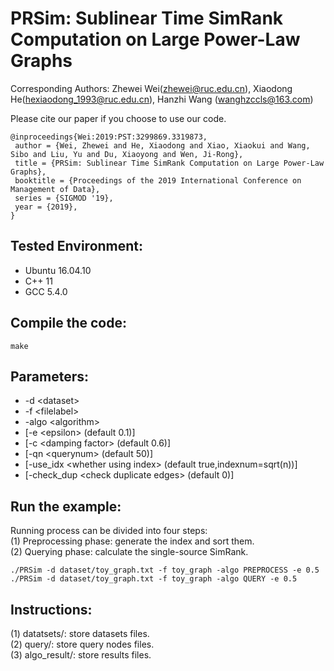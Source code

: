 # PRSim: Sublinear Time SimRank Computation on Large Power-Law Graphs
Corresponding Authors: Zhewei Wei(zhewei@ruc.edu.cn), Xiaodong He(hexiaodong_1993@ruc.edu.cn), Hanzhi Wang (wanghzccls@163.com)

Please cite our paper if you choose to use our code.
```
@inproceedings{Wei:2019:PST:3299869.3319873,
 author = {Wei, Zhewei and He, Xiaodong and Xiao, Xiaokui and Wang, Sibo and Liu, Yu and Du, Xiaoyong and Wen, Ji-Rong},
 title = {PRSim: Sublinear Time SimRank Computation on Large Power-Law Graphs},
 booktitle = {Proceedings of the 2019 International Conference on Management of Data},
 series = {SIGMOD '19},
 year = {2019},
}
```

## Tested Environment:
- Ubuntu 16.04.10
- C++ 11
- GCC 5.4.0


## Compile the code:
```
make
```


## Parameters:
- -d \<dataset\> 
- -f \<filelabel\>
- -algo \<algorithm\>
- [-e \<epsilon\> (default 0.1)]
- [-c \<damping factor\> (default 0.6)]
- [-qn \<querynum\> (default 50)]
- [-use_idx \<whether using index\> (default true,indexnum=sqrt(n))]
- [-check_dup \<check duplicate edges\> (default 0)]


## Run the example:
Running process can be divided into four steps:  
(1) Preprocessing phase: generate the index and sort them.  
(2) Querying phase: calculate the single-source SimRank.  
```
./PRSim -d dataset/toy_graph.txt -f toy_graph -algo PREPROCESS -e 0.5
./PRSim -d dataset/toy_graph.txt -f toy_graph -algo QUERY -e 0.5
```


## Instructions:
(1) datatsets/: store datasets files.  
(2) query/: store query nodes files.  
(3) algo_result/: store results files.  
